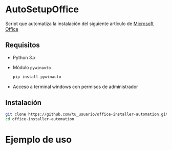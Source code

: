 # AutoSetupOffice

Script que automatiza la instalación del siguiente artículo de [Microsoft Office](https://learn.microsoft.com/es-es/office/ltsc/2021/deploy)

## Requisitos
- Python 3.x
- Módulo `pywinauto`
  
   ```bash
   pip install pywinauto
   ```
- Acceso a terminal windows con permisos de administrador

## Instalación
   ```bash
   git clone https://github.com/tu_usuario/office-installer-automation.git
   cd office-installer-automation
   ```
# Ejemplo de uso
